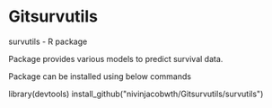 # Gitsurvutils
survutils - R package

Package provides various models to predict survival data.

Package can be installed using below commands

library(devtools)
install_github("nivinjacobwth/Gitsurvutils/survutils")
